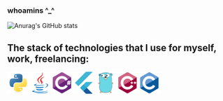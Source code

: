 ### whoamins ^_^
  
![Anurag's GitHub stats](https://github-readme-stats.vercel.app/api?username=whoamins&show_icons=true&theme=radical)


<h2 align="left">The stack of technologies that I use for myself, work, freelancing:</h2>
<img align="left" alt="Python" width="50px" src="https://raw.githubusercontent.com/devicons/devicon/master/icons/python/python-original.svg" />
<img align="left" alt="Java" width="50px" src="https://raw.githubusercontent.com/devicons/devicon/master/icons/java/java-original.svg" />
<img align="left" alt="C#" width="50px" src="https://raw.githubusercontent.com/devicons/devicon/master/icons/csharp/csharp-original.svg" />
<img align="left" alt="Flutter" width="50px" src="https://raw.githubusercontent.com/devicons/devicon/master/icons/flutter/flutter-original.svg" />
<img align="left" alt="Golang" width="50px" src="https://raw.githubusercontent.com/devicons/devicon/master/icons/go/go-original.svg" />
<img align="left" alt="Cplusplus" width="50px" src="https://raw.githubusercontent.com/devicons/devicon/master/icons/cplusplus/cplusplus-original.svg" />
<img align="left" alt="C" width="50px" src="https://raw.githubusercontent.com/devicons/devicon/master/icons/c/c-original.svg" />

